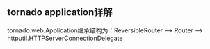## tornado application详解

tornado.web.Application继承结构为：ReversibleRouter ——> Router ——> httputil.HTTPServerConnectionDelegate